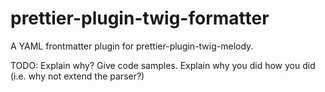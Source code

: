 # prettier-plugin-twig-formatter

A YAML frontmatter plugin for prettier-plugin-twig-melody.

TODO: Explain why? Give code samples. Explain why you did how you did (i.e. why not extend the parser?)
